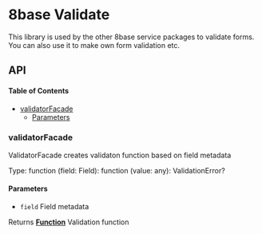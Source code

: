 # 8base Validate

This library is used by the other 8base service packages to validate forms. You can also use it to make own form validation etc.

## API

<!-- Generated by documentation.js. Update this documentation by updating the source code. -->

#### Table of Contents

-   [validatorFacade](#validatorfacade)
    -   [Parameters](#parameters)

### validatorFacade

ValidatorFacade creates validaton function based on field metadata

Type: function (field: Field): function (value: any): ValidationError?

#### Parameters

-   `field`  Field metadata

Returns **[Function](https://developer.mozilla.org/docs/Web/JavaScript/Reference/Statements/function)** Validation function
